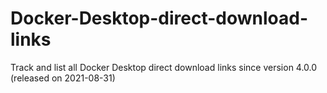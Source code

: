 # Docker-Desktop-direct-download-links
Track and list all Docker Desktop direct download links since version 4.0.0 (released on 2021-08-31)

